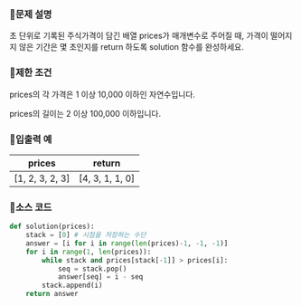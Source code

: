 ### 📌문제 설명

초 단위로 기록된 주식가격이 담긴 배열 prices가 매개변수로 주어질 때, 가격이 떨어지지 않은 기간은 몇 초인지를 return 하도록 solution 함수를 완성하세요.

### 📌제한 조건

prices의 각 가격은 1 이상 10,000 이하인 자연수입니다.

prices의 길이는 2 이상 100,000 이하입니다.

### 📌입출력 예

|prices|return|
|:------:|:------:|
|[1, 2, 3, 2, 3]|[4, 3, 1, 1, 0]|

### 📌소스 코드

```python
def solution(prices):
    stack = [0] # 시점을 저장하는 수단
    answer = [i for i in range(len(prices)-1, -1, -1)]
    for i in range(1, len(prices)):
        while stack and prices[stack[-1]] > prices[i]:
            seq = stack.pop()
            answer[seq] = i - seq
        stack.append(i)
    return answer
```
